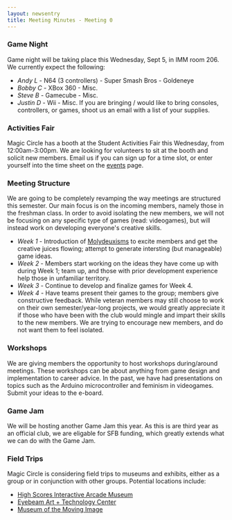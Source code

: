 ```yaml
---
layout: newsentry
title: Meeting Minutes - Meeting 0
---
```


### Game Night
Game night will be taking place this Wednesday, Sept 5, in IMM room 206.  We currently expect the following:
- *Andy L* - N64 (3 controllers) - Super Smash Bros - Goldeneye
- *Bobby C* - XBox 360 - Misc.
- *Steve B* - Gamecube - Misc.
- *Justin D* - Wii - Misc.
If you are bringing / would like to bring consoles, controllers, or games, shoot us an email with a list of your supplies.

### Activities Fair
Magic Circle has a booth at the Student Activities Fair this Wednesday, from 12:00am-3:00pm.  We are looking for volunteers to sit at the booth and solicit new members.  Email us if you can sign up for a time slot, or enter yourself into the time sheet on the [events](http://tcnj-magic-circle.github.com/events/) page.

### Meeting Structure
We are going to be completely revamping the way meetings are structured this semester.  Our main focus is on the incoming members, namely those in the freshman class.  In order to avoid isolating the new members, we will not be focusing on any specific type of games (read: videogames), but will instead work on developing everyone's creative skills.
- *Week 1* - Introduction of [Molydeuxisms](https://twitter.com/petermolydeux) to excite members and get the creative juices flowing; attempt to generate intersting (but manageable) game ideas.
- *Week 2* - Members start working on the ideas they have come up with during Week 1; team up, and those with prior development experience help those in unfamiliar territory.
- *Week 3* - Continue to develop and finalize games for Week 4.
- *Week 4* - Have teams present their games to the group; members give constructive feedback.
While veteran members may still choose to work on their own semester/year-long projects, we would greatly appreciate it if those who have been with the club would mingle and impart their skills to the new members.  We are trying to encourage new members, and do not want them to feel isolated.

### Workshops
We are giving members the opportunity to host workshops during/around meetings.  These workshops can be about anything from game design and implementation to career advice.  In the past, we have had presentations on topics such as the Arduino microcontroller and feminism in videogames.  Submit your ideas to the e-board.

### Game Jam
We will be hosting another Game Jam this year.  As this is are third year as an official club, we are eligable for SFB funding, which greatly extends what we can do with the Game Jam.

### Field Trips
Magic Circle is considering field trips to museums and exhibits, either as a group or in conjunction with other groups.  Potential locations include:
- [High Scores Interactive Arcade Museum](http://www.highscoresarcade.blogspot.com/)
- [Eyebeam Art + Technology Center](http://eyebeam.org/)
- [Museum of the Moving Image](http://www.movingimage.us/)
